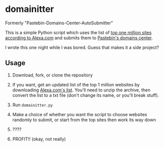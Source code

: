 # domainitter

Formerly "Pastebin-Domains-Center-AutoSubmitter"

This is a simple Python script which uses the list of [top one million sites according to Alexa.com][1] and submits them to [Pastebin's domains center][2].

I wrote this one night while I was bored. Guess that makes it a side project?

## Usage

1. Download, fork, or clone the repository
2. If you want, get an updated list of the top 1 million websites by downloading [Alexa.com's list][3]. You'll need to unzip the archive, then convert the list to a txt file (don't change its name, or you'll break stuff).
3. Run `domainitter.py`  
4. Make a choice of whether you want the script to choose websites randomly to submit, or start from the top sites then work its way down
5. ????
6. PROFIT!! (okay, not really)

   [1]: http://www.alexa.com/topsites (Top Sites)
   [2]: http://pastebin.com/domains (Pastebin - Domains Center)
   [3]: http://s3.amazonaws.com/alexa-static/top-1m.csv.zip (Download Alexa's list of top websites)